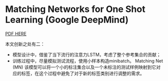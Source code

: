 # Matching Networks for One Shot Learning (Google DeepMind)
[PDF HERE](https://arxiv.org/pdf/1606.04080.pdf)

本文创新之处有二： 
- 模型设计中，借鉴了当下流行的注意力LSTM，考虑了整个参考集合的贡献； 
- 训练过程中，尽量模拟测试流程，使用小样本构造minibatch。
Matching Net (MN) 该模型可以将一个小的标注集合以及一个未标注的测试样例映射到它对应的标签，在这个过程中避免了对于新的标签类别进行调整的需求。
